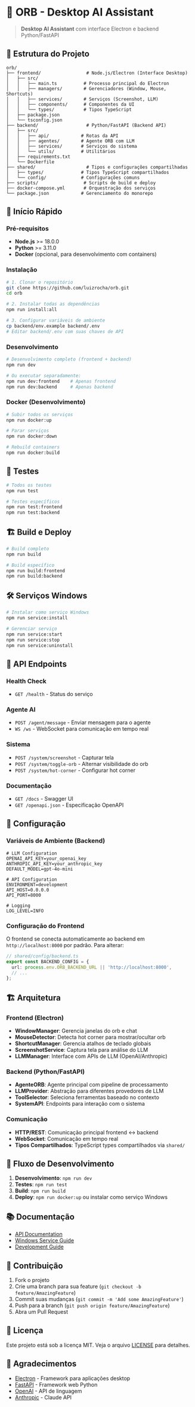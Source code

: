 # 🌟 ORB - Desktop AI Assistant

> **Desktop AI Assistant** com interface Electron e backend Python/FastAPI

## 📁 Estrutura do Projeto

```
orb/
├── frontend/                 # Node.js/Electron (Interface Desktop)
│   ├── src/
│   │   ├── main.ts          # Processo principal do Electron
│   │   ├── managers/        # Gerenciadores (Window, Mouse, Shortcuts)
│   │   ├── services/        # Serviços (Screenshot, LLM)
│   │   ├── components/      # Componentes da UI
│   │   └── types/           # Tipos TypeScript
│   ├── package.json
│   └── tsconfig.json
├── backend/                  # Python/FastAPI (Backend API)
│   ├── src/
│   │   ├── api/            # Rotas da API
│   │   ├── agentes/        # Agente ORB com LLM
│   │   ├── services/       # Serviços do sistema
│   │   └── utils/          # Utilitários
│   ├── requirements.txt
│   └── Dockerfile
├── shared/                   # Tipos e configurações compartilhadas
│   ├── types/              # Tipos TypeScript compartilhados
│   └── config/             # Configurações comuns
├── scripts/                 # Scripts de build e deploy
├── docker-compose.yml       # Orquestração dos serviços
└── package.json            # Gerenciamento do monorepo
```

## 🚀 Início Rápido

### Pré-requisitos

- **Node.js** >= 18.0.0
- **Python** >= 3.11.0
- **Docker** (opcional, para desenvolvimento com containers)

### Instalação

```bash
# 1. Clonar o repositório
git clone https://github.com/luizrocha/orb.git
cd orb

# 2. Instalar todas as dependências
npm run install:all

# 3. Configurar variáveis de ambiente
cp backend/env.example backend/.env
# Editar backend/.env com suas chaves de API
```

### Desenvolvimento

```bash
# Desenvolvimento completo (frontend + backend)
npm run dev

# Ou executar separadamente:
npm run dev:frontend    # Apenas frontend
npm run dev:backend     # Apenas backend
```

### Docker (Desenvolvimento)

```bash
# Subir todos os serviços
npm run docker:up

# Parar serviços
npm run docker:down

# Rebuild containers
npm run docker:build
```

## 🧪 Testes

```bash
# Todos os testes
npm run test

# Testes específicos
npm run test:frontend
npm run test:backend
```

## 🏗️ Build e Deploy

```bash
# Build completo
npm run build

# Build específico
npm run build:frontend
npm run build:backend
```

## 🛠️ Serviços Windows

```bash
# Instalar como serviço Windows
npm run service:install

# Gerenciar serviço
npm run service:start
npm run service:stop
npm run service:uninstall
```

## 📡 API Endpoints

### Health Check
- `GET /health` - Status do serviço

### Agente AI
- `POST /agent/message` - Enviar mensagem para o agente
- `WS /ws` - WebSocket para comunicação em tempo real

### Sistema
- `POST /system/screenshot` - Capturar tela
- `POST /system/toggle-orb` - Alternar visibilidade do orb
- `POST /system/hot-corner` - Configurar hot corner

### Documentação
- `GET /docs` - Swagger UI
- `GET /openapi.json` - Especificação OpenAPI

## 🔧 Configuração

### Variáveis de Ambiente (Backend)

```env
# LLM Configuration
OPENAI_API_KEY=your_openai_key
ANTHROPIC_API_KEY=your_anthropic_key
DEFAULT_MODEL=gpt-4o-mini

# API Configuration
ENVIRONMENT=development
API_HOST=0.0.0.0
API_PORT=8000

# Logging
LOG_LEVEL=INFO
```

### Configuração do Frontend

O frontend se conecta automaticamente ao backend em `http://localhost:8000` por padrão. Para alterar:

```typescript
// shared/config/backend.ts
export const BACKEND_CONFIG = {
  url: process.env.ORB_BACKEND_URL || 'http://localhost:8000',
  // ...
};
```

## 🏗️ Arquitetura

### Frontend (Electron)
- **WindowManager**: Gerencia janelas do orb e chat
- **MouseDetector**: Detecta hot corner para mostrar/ocultar orb
- **ShortcutManager**: Gerencia atalhos de teclado globais
- **ScreenshotService**: Captura tela para análise do LLM
- **LLMManager**: Interface com APIs de LLM (OpenAI/Anthropic)

### Backend (Python/FastAPI)
- **AgenteORB**: Agente principal com pipeline de processamento
- **LLMProvider**: Abstração para diferentes provedores de LLM
- **ToolSelector**: Seleciona ferramentas baseado no contexto
- **SystemAPI**: Endpoints para interação com o sistema

### Comunicação
- **HTTP/REST**: Comunicação principal frontend ↔ backend
- **WebSocket**: Comunicação em tempo real
- **Tipos Compartilhados**: TypeScript types compartilhados via `shared/`

## 🔄 Fluxo de Desenvolvimento

1. **Desenvolvimento**: `npm run dev`
2. **Testes**: `npm run test`
3. **Build**: `npm run build`
4. **Deploy**: `npm run docker:up` ou instalar como serviço Windows

## 📚 Documentação

- [API Documentation](backend/docs/API_DOCUMENTATION.md)
- [Windows Service Guide](backend/docs/WINDOWS_SERVICE.md)
- [Development Guide](docs/DEVELOPMENT.md)

## 🤝 Contribuição

1. Fork o projeto
2. Crie uma branch para sua feature (`git checkout -b feature/AmazingFeature`)
3. Commit suas mudanças (`git commit -m 'Add some AmazingFeature'`)
4. Push para a branch (`git push origin feature/AmazingFeature`)
5. Abra um Pull Request

## 📄 Licença

Este projeto está sob a licença MIT. Veja o arquivo [LICENSE](LICENSE) para detalhes.

## 🙏 Agradecimentos

- [Electron](https://electronjs.org/) - Framework para aplicações desktop
- [FastAPI](https://fastapi.tiangolo.com/) - Framework web Python
- [OpenAI](https://openai.com/) - API de linguagem
- [Anthropic](https://anthropic.com/) - Claude API
